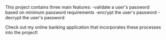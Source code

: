 This project contains three main features:
    -validate a user's password based on minimum password requirements 
    -encrypt the user's password
    -decrypt the user's password

Check out my online banking application that incorporates these processes into the project!
